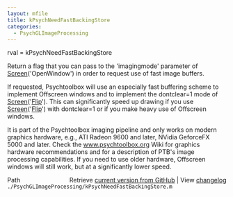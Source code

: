 ```yaml
---
layout: mfile
title: kPsychNeedFastBackingStore
categories:
  - PsychGLImageProcessing
---
```


rval = kPsychNeedFastBackingStore

Return a flag that you can pass to the 'imagingmode' parameter of
[Screen](/docs/Screen)\('OpenWindow'\) in order to request use of fast image buffers.

If requested, Psychtoolbox will use an especially fast buffering scheme
to implement Offscreen windows and to implement the dontclear=1 mode of
[Screen](/docs/Screen)\('[Flip](/docs/Flip)'\). This can significantly speed up drawing if you use
[Screen](/docs/Screen)\('[Flip](/docs/Flip)'\) with dontclear=1 or if you make heavy use of Offscreen
windows.

It is part of the Psychtoolbox imaging pipeline and only works on modern
graphics hardware, e.g., ATI Radeon 9600 and later, NVidia GeforceFX 5000
and later. Check the www.psychtoolbox.org Wiki for graphics hardware
recommendations and for a description of PTB's image processing
capabilities. If you need to use older hardware, Offscreen windows will
still work, but at a significantly lower speed.


<div class="code_header" style="text-align:right;">
  <span style="float:left;">Path&nbsp;&nbsp;</span> <span class="counter">Retrieve <a href=
  "https://raw.github.com/Psychtoolbox-3/Psychtoolbox-3/beta/./PsychGLImageProcessing/kPsychNeedFastBackingStore.m">current version from GitHub</a> | View <a href=
  "https://github.com/Psychtoolbox-3/Psychtoolbox-3/commits/beta/./PsychGLImageProcessing/kPsychNeedFastBackingStore.m">changelog</a></span>
</div>
<div class="code">
  <code>./PsychGLImageProcessing/kPsychNeedFastBackingStore.m</code>
</div>
